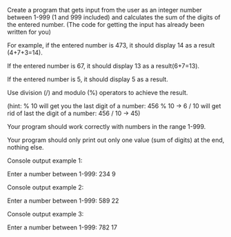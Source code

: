 Create a program that gets input from the user as an integer number between 1-999 (1 and 999 included) and calculates the sum of the digits of the entered number. (The code for getting the input has already been written for you)

For example, if the entered number is 473, it should display 14 as a result  (4+7+3=14).

If the entered number is 67, it should display 13 as a result(6+7=13).

If the entered number is 5, it should display 5 as a result.

Use division (/) and modulo (%) operators to achieve the result.

(hint: % 10  will get you the last digit of a number: 456 % 10 -> 6
      / 10   will get rid of last the digit of a number: 456 / 10 -> 45)

Your program should work correctly with numbers in the range 1-999.

Your program should only print out only one value (sum of digits) at the end, nothing else.

Console output example 1:

  Enter a number between 1-999:
  234
  9

Console output example 2:

  Enter a number between 1-999:
  589
  22

Console output example 3:

  Enter a number between 1-999:
  782
  17     


